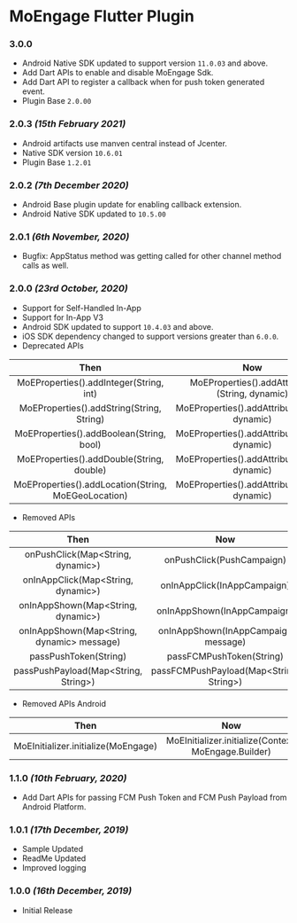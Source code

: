 # MoEngage Flutter Plugin

### 3.0.0

- Android Native SDK updated to support version `11.0.03` and above.
- Add Dart APIs to enable and disable MoEngage Sdk.
- Add Dart API to register a callback when for push token generated event.
- Plugin Base `2.0.00`

### 2.0.3 *(15th February 2021)*
- Android artifacts use manven central instead of Jcenter.
- Native SDK version `10.6.01`
- Plugin Base `1.2.01`

### 2.0.2 *(7th December 2020)*

- Android Base plugin update for enabling callback extension.
- Android Native SDK updated to `10.5.00`

### 2.0.1  *(6th November, 2020)*

- Bugfix: AppStatus method was getting called for other channel method calls as well.


### 2.0.0  *(23rd October, 2020)*

- Support for Self-Handled In-App
- Support for In-App V3
- Android SDK updated to support `10.4.03` and above.
- iOS SDK dependency changed to support versions greater than `6.0.0`.
- Deprecated APIs

|                         Then                        	|                       Now                      	|
|:---------------------------------------------------:	|:----------------------------------------------:	|
| MoEProperties().addInteger(String, int)             	| MoEProperties().addAttribute.(String, dynamic) 	|
| MoEProperties().addString(String, String)           	| MoEProperties().addAttribute(String, dynamic)  	|
| MoEProperties().addBoolean(String, bool)            	| MoEProperties().addAttribute(String, dynamic)  	|
| MoEProperties().addDouble(String, double)           	| MoEProperties().addAttribute(String, dynamic)  	|
| MoEProperties().addLocation(String, MoEGeoLocation) 	| MoEProperties().addAttribute(String, dynamic)  	|

- Removed APIs

|                         Then                        	|                       Now                      	|
|:---------------------------------------------------:	|:----------------------------------------------:	|
| onPushClick(Map<String, dynamic>)                   	| onPushClick(PushCampaign)                      	|
| onInAppClick(Map<String, dynamic>)                  	| onInAppClick(InAppCampaign)                    	|
| onInAppShown(Map<String, dynamic>)                  	| onInAppShown(InAppCampaign)                    	|
| onInAppShown(Map<String, dynamic> message)          	| onInAppShown(InAppCampaign message)            	|
| passPushToken(String)                               	| passFCMPushToken(String)                       	|
| passPushPayload(Map<String, String>)                	| passFCMPushPayload(Map<String, String>)        	|

- Removed APIs Android 

|                 Then                |                          Now                         |
|:-----------------------------------:|:----------------------------------------------------:|
| MoEInitializer.initialize(MoEngage) | MoEInitializer.initialize(Context, MoEngage.Builder) |


### 1.1.0 *(10th February, 2020)*

- Add Dart APIs for passing FCM Push Token and FCM Push Payload from Android Platform.


### 1.0.1 *(17th December, 2019)*
- Sample Updated
- ReadMe Updated
- Improved logging


### 1.0.0 *(16th December, 2019)*

- Initial Release
